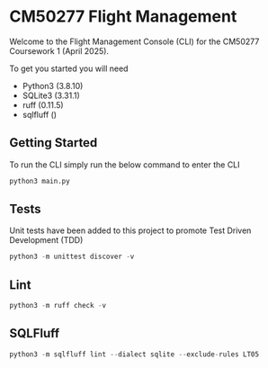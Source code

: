 # CM50277 Flight Management

Welcome to the Flight Management Console (CLI) for the CM50277 Coursework 1 (April 2025). 

To get you started you will need
+ Python3 (3.8.10)
+ SQLite3 (3.31.1)
+ ruff (0.11.5)
+ sqlfluff ()

## Getting Started

To run the CLI simply run the below command to enter the CLI

```python
python3 main.py
```

## Tests

Unit tests have been added to this project to promote Test Driven Development (TDD)

```python
python3 -m unittest discover -v
```

## Lint
```python
python3 -m ruff check -v
```

## SQLFluff
```python
python3 -m sqlfluff lint --dialect sqlite --exclude-rules LT05
```


